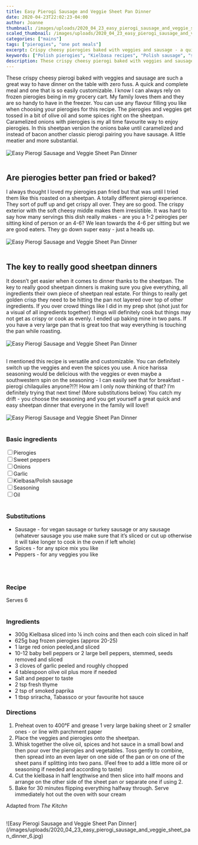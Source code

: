 ```yaml
---
title: Easy Pierogi Sausage and Veggie Sheet Pan Dinner
date: 2020-04-23T22:02:23-04:00
author: Joanne
thumbnail: /images/uploads/2020_04_23_easy_pierogi_sausage_and_veggie_sheet_pan_dinner_1.jpg
scaled_thumbnail: /images/uploads/2020_04_23_easy_pierogi_sausage_and_veggie_sheet_pan_dinner_0.jpg
categories: ["mains"]
tags: ["pierogies", "one pot meals"]
excerpt: Crispy cheesy pierogies baked with veggies and sausage - a quick and complete meal
keywords: ["Polish pierogies", "Kielbasa recipes", "Polish sausage", "sheet pan dinners"]
description: These crispy cheesy pierogi baked with veggies and sausage are such a great way to have dinner on the table with zero fuss
---
```


These crispy cheesy pierogi baked with veggies and sausage are such a great way to have dinner on the table with zero fuss. A quick and complete meal and one that is so easily customizable. I know I can always rely on frozen pierogies being in my grocery cart. My family loves them and they are so handy to have in the freezer. You can use any flavour filling you like when choosing your pierogies for this recipe. The pierogies and veggies get tossed in a bit of olive oil and some spices right on the sheetpan. Caramelized onions with pierogies is my all time favourite way to enjoy pierogies. In this sheetpan version the onions bake until caramelized and instead of bacon another classic pierogi pairing you have sausage. A little meatier and more substantial. 
</br>
</br>
![Easy Pierogi Sausage and Veggie Sheet Pan Dinner](/images/uploads/2020_04_23_easy_pierogi_sausage_and_veggie_sheet_pan_dinner_2.jpg)
</br>
</br>

## Are pierogies better pan fried or baked?
I always thought I loved my pierogies pan fried but that was until I tried them like this roasted on a sheetpan. A totally different pierogi experience. They sort of puff up and get crispy all over. They are so good. The crispy exterior with the soft cheesy middle makes them irresistible. It was hard to say how many servings this dish really makes - are you a 1-2 peirogies per sitting kind of person or an 4-6? We lean towards the 4-6 per sitting but we are good eaters. They go down super easy - just a heads up. 
</br>
</br>
![Easy Pierogi Sausage and Veggie Sheet Pan Dinner](/images/uploads/2020_04_23_easy_pierogi_sausage_and_veggie_sheet_pan_dinner_3.jpg)
</br>
</br>

## The key to really good sheetpan dinners
It doesn’t get easier when it comes to dinner thanks to the sheetpan. The key to really good sheetpan dinners is making sure you give everything, all ingredients their own piece of sheetpan real estate. For things to really get golden crisp they need to be hitting the pan not layered over top of other ingredients. If you over crowd things like I did in my prep shot (shot just for a visual of all ingredients together) things will definitely cook but things may not get as crispy or cook as evenly. I ended up baking mine in two pans. If you have a very large pan that is great too that way everything is touching the pan while roasting. 
</br>
</br>
![Easy Pierogi Sausage and Veggie Sheet Pan Dinner](/images/uploads/2020_04_23_easy_pierogi_sausage_and_veggie_sheet_pan_dinner_4.jpg)
</br>
</br>

I mentioned this recipe is versatile and customizable. You can definitely switch up the veggies and even the spices you use. A nice harissa seasoning would be delicious with the veggies or even maybe a southwestern spin on the seasoning - I can easily see that for breakfast - pierogi chilaquiles anyone?!?! How am I only now thinking of that? I’m definitely trying that next time! (More substitutions below) You catch my drift - you choose the seasoning and you get yourself a great quick and easy sheetpan dinner that everyone in the family will love!! 
</br>
</br>
![Easy Pierogi Sausage and Veggie Sheet Pan Dinner](/images/uploads/2020_04_23_easy_pierogi_sausage_and_veggie_sheet_pan_dinner_5.jpg)
</br>
</br>

### Basic ingredients
<div>
<div><input type="checkbox" class="ingredients_check" id="Pierogies" ><label for="Pierogies">Pierogies</label></div>
<div><input type="checkbox" class="ingredients_check" id="Sweet peppers " ><label for="Sweet peppers ">Sweet peppers </label></div>
<div><input type="checkbox" class="ingredients_check" id="Onions" ><label for="Onions">Onions</label></div>
<div><input type="checkbox" class="ingredients_check" id="Garlic" ><label for="Garlic">Garlic</label></div>
<div><input type="checkbox" class="ingredients_check" id="Kielbasa" ><label for="Kielbasa">Kielbasa/Polish sausage</label></div>
<div><input type="checkbox" class="ingredients_check" id="Seasoning" ><label for="Seasoning">Seasoning</label></div>
<div><input type="checkbox" class="ingredients_check" id="Oil" ><label for="Oil">Oil</label></div>
</div>
</br>

### Substitutions

* Sausage - for vegan sausage or turkey sausage or any sausage (whatever sausage you use make sure that it’s sliced or cut up otherwise it will take longer to cook in the oven if left whole) 
* Spices - for any spice mix you like 
* Peppers - for any veggies you like 
</br>
</br>

### Recipe
Serves 6
</br>
</br>

### Ingredients 

* <span itemprop="ingredients">300g Kielbasa sliced into &frac14; inch coins and then each coin sliced in half </span>
* <span itemprop="ingredients">625g bag frozen pierogies (approx 20-25) </span>
* <span itemprop="ingredients">1 large red onion peeled,and sliced </span>
* <span itemprop="ingredients">10-12 baby bell peppers or 2 large bell peppers, stemmed, seeds removed and sliced </span>
* <span itemprop="ingredients">3 cloves of garlic peeled and roughly chopped </span>
* <span itemprop="ingredients">4 tablespoon olive oil plus more if needed </span>
* <span itemprop="ingredients">Salt and pepper to taste </span>
* <span itemprop="ingredients">2 tsp fresh thyme </span>
* <span itemprop="ingredients">2 tsp of smoked paprika </span>
* <span itemprop="ingredients">1 tbsp sriracha, Tabassco or your favourite hot sauce</span>

### Directions

1. Preheat oven to 400°F and grease 1 very large baking sheet or 2 smaller ones - or line with parchment paper
1. Place the veggies and pierogies onto the sheetpan. 
1. Whisk together the olive oil, spices and hot sauce in a small bowl and then pour over the pierogies and vegetables. Toss gently to combine, then spread into an even layer on one side of the pan or on one of the sheet pans if splitting into two pans. (Feel free to add a little more oil or seasoning if needed and according to taste) 
1. Cut the kielbasa in half lengthwise and then slice into half moons and arrange on the other side of the sheet pan or separate one if using 2. 
1. Bake for 30 minutes flipping everything halfway through. Serve immediately hot out the oven with sour cream 

Adapted from _The Kitchn_ 

</br>
![Easy Pierogi Sausage and Veggie Sheet Pan Dinner](/images/uploads/2020_04_23_easy_pierogi_sausage_and_veggie_sheet_pan_dinner_6.jpg)